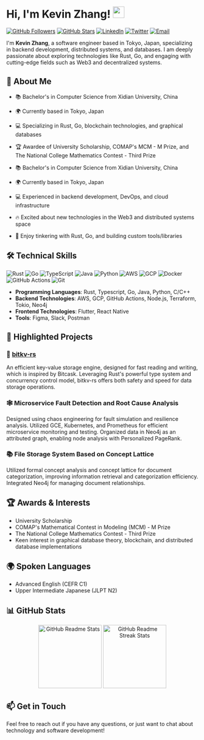 # Hi, I'm Kevin Zhang! <img src="https://raw.githubusercontent.com/aemmadi/aemmadi/master/wave.gif" width="30px" height="30px">

[![GitHub Followers](https://img.shields.io/github/followers/KevinZh0A?style=social)](https://github.com/KevinZh0A)
[![GitHub Stars](https://img.shields.io/github/stars/KevinZh0A?style=social)](https://github.com/KevinZh0A)
[![LinkedIn](https://img.shields.io/badge/LinkedIn-Kevin%20Zhang-blue?style=flat&logo=linkedin&logoColor=white)](https://www.linkedin.com/in/kevin-zhang-b0590b161/)
[![Twitter](https://img.shields.io/badge/Twitter-@KevinZh0A-blue?style=flat&logo=twitter&logoColor=white)](https://twitter.com/KevinZh0A)
[![Email](https://img.shields.io/badge/Email-kaiqiz07%40gmail.com-red?logo=gmail)](mailto:kaiqiz07@gmail.com)

I'm **Kevin Zhang**, a software engineer based in Tokyo, Japan, specializing in backend development, distributed systems, and databases. I am deeply passionate about exploring technologies like Rust, Go, and engaging with cutting-edge fields such as Web3 and decentralized systems.

## 🔭 About Me

- 📚 Bachelor's in Computer Science from Xidian University, China
- 🌍 Currently based in Tokyo, Japan
- 💻 Specializing in Rust, Go, blockchain technologies, and graphical databases
- 🏆 Awardee of University Scholarship, COMAP's MCM - M Prize, and The National College Mathematics Contest - Third Prize

- 📚 Bachelor's in Computer Science from Xidian University, China
- 🌍 Currently based in Tokyo, Japan
- 💻 Experienced in backend development, DevOps, and cloud infrastructure
- 🔥 Excited about new technologies in the Web3 and distributed systems space
- 🤖 Enjoy tinkering with Rust, Go, and building custom tools/libraries

## 🛠️ Technical Skills

![Rust](https://img.shields.io/badge/-Rust-black?style=flat-square&logo=rust)
![Go](https://img.shields.io/badge/-Go-black?style=flat-square&logo=go)
![TypeScript](https://img.shields.io/badge/-TypeScript-black?style=flat-square&logo=typescript)
![Java](https://img.shields.io/badge/-Java-black?style=flat-square&logo=java)
![Python](https://img.shields.io/badge/-Python-black?style=flat-square&logo=python)
![AWS](https://img.shields.io/badge/-AWS-black?style=flat-square&logo=amazon-aws)
![GCP](https://img.shields.io/badge/-GCP-black?style=flat-square&logo=google-cloud)
![Docker](https://img.shields.io/badge/-Docker-black?style=flat-square&logo=docker)
![GitHub Actions](https://img.shields.io/badge/-GitHub%20Actions-black?style=flat-square&logo=github-actions)
![Git](https://img.shields.io/badge/-Git-black?style=flat-square&logo=git)

- **Programming Languages**: Rust, Typescript, Go, Java, Python, C/C++
- **Backend Technologies**: AWS, GCP, GitHub Actions, Node.js, Terraform, Tokio, Neo4j
- **Frontend Technologies**: Flutter, React Native
- **Tools**: Figma, Slack, Postman

## 🔭 Highlighted Projects

### 🌉 [bitkv-rs](https://github.com/KevinZh0A/bitkv-rs)

An efficient key-value storage engine, designed for fast reading and writing, which is inspired by Bitcask. Leveraging Rust's powerful type system and concurrency control model, bitkv-rs offers both safety and speed for data storage operations.

### 🕸️ Microservice Fault Detection and Root Cause Analysis

Designed using chaos engineering for fault simulation and resilience analysis. Utilized GCE, Kubernetes, and Prometheus for efficient microservice monitoring and testing. Organized data in Neo4j as an attributed graph, enabling node analysis with Personalized PageRank.

### 📚 File Storage System Based on Concept Lattice

Utilized formal concept analysis and concept lattice for document categorization, improving information retrieval and categorization efficiency. Integrated Neo4j for managing document relationships.

## 🏆 Awards & Interests

- University Scholarship
- COMAP's Mathematical Contest in Modeling (MCM) - M Prize
- The National College Mathematics Contest - Third Prize
- Keen interest in graphical database theory, blockchain, and distributed database implementations

## 🌍 Spoken Languages

- Advanced English (CEFR C1)
- Upper Intermediate Japanese (JLPT N2)

## 📊 GitHub Stats

<p align="center">
  <img height="166em" src="https://github-readme-stats.vercel.app/api?username=KevinZh0A&show_icons=true&theme=tokyonight" alt="GitHub Readme Stats" />
  <img height="166em" src="https://github-readme-streak-stats.herokuapp.com/?user=KevinZh0A&theme=dark&hide_border=true" alt="GitHub Readme Streak Stats" />
</p>

## 📫 Get in Touch

Feel free to reach out if you have any questions, or just want to chat about technology and software development!
